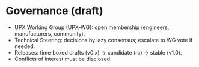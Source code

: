 # Governance (draft)

- UPX Working Group (UPX‑WG): open membership (engineers, manufacturers, community).
- Technical Steering: decisions by lazy consensus; escalate to WG vote if needed.
- Releases: time‑boxed drafts (v0.x) → candidate (rc) → stable (v1.0).
- Conflicts of interest must be disclosed.
